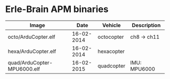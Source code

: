 Erle-Brain APM binaries
==========

| Image | Date | Vehicle | Description |
| ----------|--------|-------|------|
|octo/ArduCopter.elf| 16-02-2014 |octocopter| ch8 -> ch11|
|hexa/ArduCopter.elf| 16-02-2014 |hexacopter| |
|quad/ArduCopter-MPU6000.elf| 16-02-2015|quadcopter|IMU: MPU6000|
